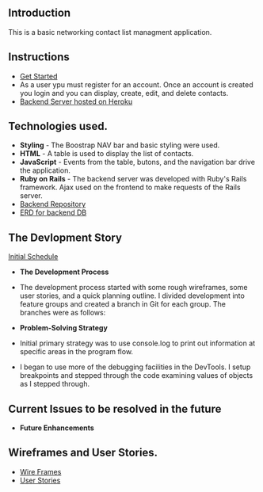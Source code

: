 ## Introduction
This is a basic networking contact list managment application.

## Instructions
- [Get Started](https://ajackson57.github.io/aj-networking-contacts-frontend/)
- As a user ypu must register for an account. Once an account is created you
  login and you can display, create, edit, and delete contacts.
- [Backend Server hosted on Heroku](https://gentle-crag-17128.herokuapp.com/)

## Technologies used.
- **Styling** - The Boostrap NAV bar and basic styling were used.
- **HTML** - A table is used to display the list of contacts.
- **JavaScript** - Events from the table, butons, and the navigation bar drive
  the application.
- **Ruby on Rails** - The backend server was developed with Ruby's Rails
  framework. Ajax used on the frontend to make requests of the Rails server.
- [Backend Repository](https://github.com/ajackson57/aj-networking-contacts-backend)
- [ERD for backend DB](https://github.com/ajackson57/aj-networking-contacts-frontend/blob/master/GA-WDI-Project2-ERD.pdf)

## The Devlopment Story
[Initial Schedule]()
 - **The Development Process**
 - The development process started with some rough wireframes, some user
   stories, and a quick planning outline. I divided development into feature
   groups and created a branch in Git for each group. The branches were as
   follows:

 - **Problem-Solving Strategy**
 - Initial primary strategy was to use console.log to print out information at
   specific areas in the program flow.
 - I began to use more of the debugging facilities in the DevTools. I setup
   breakpoints and stepped through the code examining values of objects as I
   stepped through.

## Current Issues to be resolved in the future
- **Future Enhancements**

## Wireframes and User Stories.
- [Wire Frames](https://github.com/ajackson57/aj-networking-contacts-frontend/blob/master/wireframes/network-wireframe.pdf)
- [User Stories](https://github.com/ajackson57/aj-tic-tac-toe/blob/master/user-stories.md)

